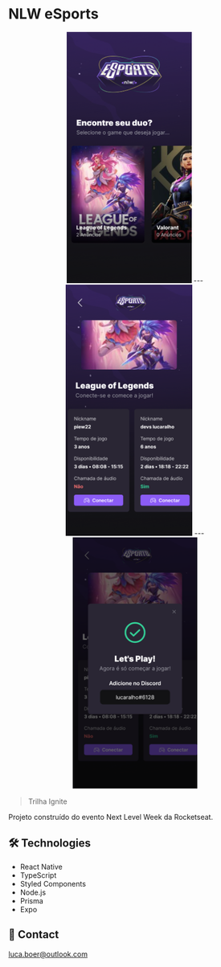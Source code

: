 
# NLW eSports

<p align="center">
    
<span align="center">
    <img height="500" src="./.github/home.png">
    <span>---</span>
    <img height="500" src="./.github/game.png">
    <span>---</span>
    <img height="500" src="./.github/discord.png">
</span>
    
</p>

> Trilha Ignite

Projeto construído do evento Next Level Week da Rocketseat.

## 🛠 Technologies

- React Native
- TypeScript
- Styled Components
- Node.js
- Prisma
- Expo

## 💛 Contact

luca.boer@outlook.com

